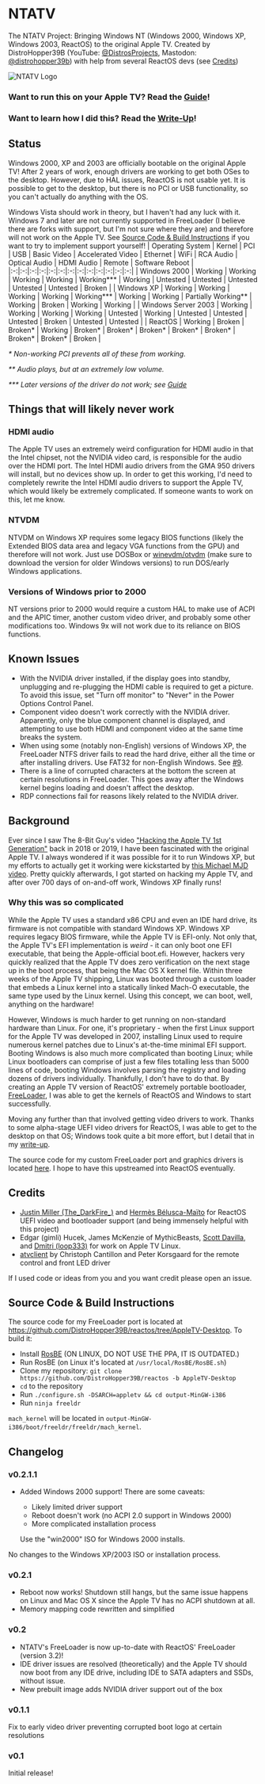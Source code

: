 # NTATV
The NTATV Project: Bringing Windows NT (Windows 2000, Windows XP, Windows 2003, ReactOS) to the original Apple TV. Created by DistroHopper39B (YouTube: [@DistrosProjects](https://youtube.com/@DistrosProjects), Mastodon: [@distrohopper39b](https://bitbang.social/@distrohopper39b)) with help from several ReactOS devs (see [Credits](#credits))


![NTATV Logo](NTATV_Logo_256.png)

### Want to run this on your Apple TV? Read the [Guide](Docs/Guide.md)!
### Want to learn how I did this? Read the [Write-Up](Docs/Write-Up.md)!
## Status
Windows 2000, XP and 2003 are officially bootable on the original Apple TV! After 2 years of work, enough drivers are working to get both OSes to the desktop. However, due to HAL issues, ReactOS is not usable yet. It is possible to get to the desktop, but there is no PCI or USB functionality, so you can't actually do anything with the OS.

Windows Vista should work in theory, but I haven't had any luck with it. Windows 7 and later are not currently supported in FreeLoader (I believe there are forks with support, but I'm not sure where they are) and therefore will not work on the Apple TV. See [Source Code & Build Instructions](#source-code--build-instructions) if you want to try to implement support yourself!
| Operating System | Kernel | PCI | USB | Basic Video | Accelerated Video | Ethernet | WiFi | RCA Audio | Optical Audio | HDMI Audio | Remote | Software Reboot |
|:-:|:-:|:-:|:-:|:-:|:-:|:-:|:-:|:-:|:-:|:-:|:-:|:-:|
| Windows 2000 | Working | Working | Working | Working | Working*** | Working | Untested | Untested | Untested | Untested | Untested | Broken |
| Windows XP | Working | Working | Working | Working | Working*** | Working | Working | Partially Working** | Working | Broken | Working | Working |
| Windows Server 2003 | Working | Working | Working | Working | Untested | Working | Untested | Untested | Untested | Broken | Untested | Untested |
| ReactOS | Working | Broken | Broken* | Working | Broken* | Broken* | Broken* | Broken* | Broken* | Broken* | Broken* | Broken |

*\* Non-working PCI prevents all of these from working.*

*\*\* Audio plays, but at an extremely low volume.*

*\*\*\* Later versions of the driver do not work; see [Guide](Docs/Guide.md#nvidia-graphics)*


## Things that will likely never work
### HDMI audio
The Apple TV uses an extremely weird configuration for HDMI audio in that the Intel chipset, not the NVIDIA video card, is responsible for the audio over the HDMI port. The Intel HDMI audio drivers from the GMA 950 drivers will install, but no devices show up. In order to get this working, I'd need to completely rewrite the Intel HDMI audio drivers to support the Apple TV, which would likely be extremely complicated. If someone wants to work on this, let me know.

### NTVDM
NTVDM on Windows XP requires some legacy BIOS functions (likely the Extended BIOS data area and legacy VGA functions from the GPU) and therefore will not work. Just use DOSBox or [winevdm/otvdm](https://github.com/otya128/winevdm/releases) (make sure to download the version for older Windows versions) to run DOS/early Windows applications.

### Versions of Windows prior to 2000
NT versions prior to 2000 would require a custom HAL to make use of ACPI and the APIC timer, another custom video driver, and probably some other modifications too. Windows 9x will not work due to its reliance on BIOS functions.

## Known Issues
* With the NVIDIA driver installed, if the display goes into standby, unplugging and re-plugging the HDMI cable is required to get a picture. To avoid this issue, set "Turn off monitor" to "Never" in the Power Options Control Panel.
* Component video doesn't work correctly with the NVIDIA driver. Apparently, only the blue component channel is displayed, and attempting to use both HDMI and component video at the same time breaks the system. 
* When using some (notably non-English) versions of Windows XP, the FreeLoader NTFS driver fails to read the hard drive, either all the time or after installing drivers. Use FAT32 for non-English Windows. See [#9](https://github.com/DistroHopper39B/NTATV/issues/9).
* There is a line of corrupted characters at the bottom the screen at certain resolutions in FreeLoader. This goes away after the Windows kernel begins loading and doesn't affect the desktop.
* RDP connections fail for reasons likely related to the NVIDIA driver.

## Background
Ever since I saw The 8-Bit Guy's video ["Hacking the Apple TV 1st Generation"](https://youtu.be/Q9Acyy9lGSM) back in 2018 or 2019, I have been fascinated with the original Apple TV. I always wondered if it was possible for it to run Windows XP, but my efforts to actually get it working were kickstarted by [this Michael MJD video](https://youtu.be/3rBFkwtaQbU). Pretty quickly afterwards, I got started on hacking my Apple TV, and after over 700 days of on-and-off work, Windows XP finally runs!
### Why this was so complicated
While the Apple TV uses a standard x86 CPU and even an IDE hard drive, its firmware is not compatible with standard Windows XP. Windows XP requires legacy BIOS firmware, while the Apple TV is EFI-only. Not only that, the Apple TV's EFI implementation is *weird* - it can only boot one EFI executable, that being the Apple-official boot.efi. However, hackers very quickly realized that the Apple TV does zero verification on the next stage up in the boot process, that being the Mac OS X kernel file. Within three weeks of the Apple TV shipping, Linux was booted through a custom loader that embeds a Linux kernel into a statically linked Mach-O executable, the same type used by the Linux kernel. Using this concept, we can boot, well, anything on the hardware!

However, Windows is much harder to get running on non-standard hardware than Linux. For one, it's proprietary - when the first Linux support for the Apple TV was developed in 2007, installing Linux used to require numerous kernel patches due to Linux's at-the-time minimal EFI support. Booting Windows is also much more complicated than booting Linux; while Linux bootloaders can comprise of just a few files totalling less than 5000 lines of code, booting Windows involves parsing the registry and loading dozens of drivers individually. Thankfully, I don't have to do that. By creating an Apple TV version of ReactOS' extremely portable bootloader, [FreeLoader](https://reactos.org/wiki/FreeLoader), I was able to get the kernels of ReactOS and Windows to start successfully.

Moving any further than that involved getting video drivers to work. Thanks to some alpha-stage UEFI video drivers for ReactOS, I was able to get to the desktop on that OS; Windows took quite a bit more effort, but I detail that in my [write-up](Docs/Write-Up.md). 

The source code for my custom FreeLoader port and graphics drivers is located [here](https://github.com/DistroHopper39B/reactos). I hope to have this upstreamed into ReactOS eventually.

## Credits
* [Justin Miller (The_DarkFire_)](https://github.com/DarkFire01) and [Hermès Bélusca-Maïto](https://github.com/hbelusca) for ReactOS UEFI video and bootloader support (and being immensely helpful with this project)
* Edgar (gimli) Hucek, James McKenzie of MythicBeasts, [Scott Davilla](https://github.com/davilla), and [Dmitri (loop333)](https://github.com/loop333) for work on Apple TV Linux.
* [atvclient](https://github.com/Evinyatar/atvclient) by Christoph Cantillon and Peter Korsgaard for the remote control and front LED driver

If I used code or ideas from you and you want credit please open an issue.

## Source Code & Build Instructions
The source code for my FreeLoader port is located at https://github.com/DistroHopper39B/reactos/tree/AppleTV-Desktop. To build it:
* Install [RosBE](https://reactos.org/wiki/Build_Environment) (ON LINUX, DO NOT USE THE PPA, IT IS OUTDATED.)
* Run RosBE (on Linux it's located at `/usr/local/RosBE/RosBE.sh`)
* Clone my repository: `git clone https://github.com/DistroHopper39B/reactos -b AppleTV-Desktop`
* `cd` to the repository
* Run `./configure.sh -DSARCH=appletv && cd output-MinGW-i386`
* Run `ninja freeldr`

`mach_kernel` will be located in `output-MinGW-i386/boot/freeldr/freeldr/mach_kernel`.

## Changelog
### v0.2.1.1
* Added Windows 2000 support! There are some caveats:
    * Likely limited driver support
    * Reboot doesn't work (no ACPI 2.0 support in Windows 2000)
    * More complicated installation process
    
    Use the "win2000" ISO for Windows 2000 installs.

No changes to the Windows XP/2003 ISO or installation process.

### v0.2.1
* Reboot now works! Shutdown still hangs, but the same issue happens on Linux and Mac OS X since the Apple TV has no ACPI shutdown at all.
* Memory mapping code rewritten and simplified

### v0.2
* NTATV's FreeLoader is now up-to-date with ReactOS' FreeLoader (version 3.2)!
* IDE driver issues are resolved (theoretically) and the Apple TV should now boot from any IDE drive, including IDE to SATA adapters and SSDs, without issue.
* New prebuilt image adds NVIDIA driver support out of the box

### v0.1.1 
Fix to early video driver preventing corrupted boot logo at certain resolutions

### v0.1
Initial release!
